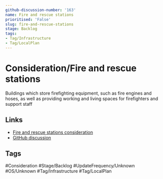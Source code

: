```yaml
---
github-discussion-number: '163'
name: Fire and rescue stations
prioritised: 'False'
slug: fire-and-rescue-stations
stage: Backlog
tags:
- Tag/Infrastructure
- Tag/LocalPlan
---
```


# Consideration/Fire and rescue stations

Buildings which store firefighting equipment, such as fire engines and hoses, as well as providing working and living spaces for firefighters and support staff

## Links

* [Fire and rescue stations consideration](https://design.planning.data.gov.uk/planning-consideration/fire-and-rescue-stations)
* [GitHub discussion](https://github.com/digital-land/data-standards-backlog/discussions/163)

## Tags

#Consideration #Stage/Backlog #UpdateFrequency/Unknown #OS/Unknown #Tag/Infrastructure #Tag/LocalPlan